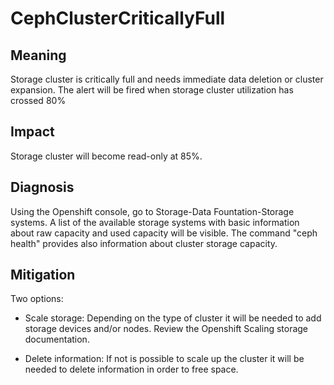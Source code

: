 # CephClusterCriticallyFull

## Meaning

Storage cluster is critically full and needs immediate data deletion or cluster
expansion. The alert will be fired when storage cluster utilization has crossed
 80%

## Impact

Storage cluster will become read-only at 85%.

## Diagnosis

Using the Openshift console, go to Storage-Data Fountation-Storage systems.
A list of the available storage systems with basic information about raw
capacity and used capacity will be visible.
The command "ceph health" provides also information about cluster storage
capacity.

## Mitigation

Two options:

- Scale storage: Depending on the type of cluster it will be needed to add
storage devices and/or nodes. Review the Openshift Scaling storage
documentation.

- Delete information:
If not is possible to scale up the cluster it will be needed to delete
information in order to free space.
